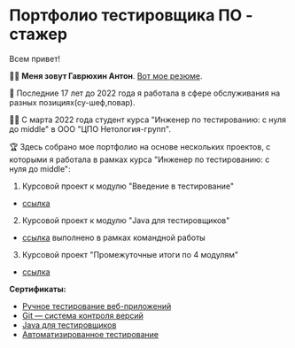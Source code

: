 # Портфолио тестировщика ПО - стажер
Всем привет!

👩‍💻 **Меня зовут Гаврюхин Антон**. [Вот мое резюме](https://docs.google.com/document/d/1HenJjswSazC17bjyeeuvSXtNP6cT30ZYon-VgD-o5ho/edit?usp=sharing).

🔭 Последние 17 лет до 2022 года я работала в сфере обслуживания на разных позициях(су-шеф,повар).

👩‍🎓 С марта 2022 года студент курса "Инженер по тестированию: с нуля до middle" в ООО "ЦПО Нетология-групп".

🏆 Здесь собрано мое портфолио на основе нескольких проектов, с которыми я работала в рамках курса "Инженер по тестированию: с нуля до middle":

1. Курсовой проект к модулю "Введение в тестирование"
  * [ссылка](https://github.com/Toha21/ManualTesting.git)
2. Курсовой проект к модулю "Java для тестировщиков"
  * [ссылка](https://github.com/Yumetsuki11/JavaDiploma.git) выполнено в рамках командной работы

3. Курсовой проект "Промежуточные итоги по 4 модулям"
  * [ссылка](https://github.com/Toha21/Coursework-Diploma.git)



**Сертификаты:**
* [Ручное тестирование веб-приложений](https://netology.ru/backend/api/user/programs/23169/pdf_certificate)
* [Git — система контроля версий](https://netology.ru/backend/api/user/programs/27308/pdf_certificate)
* [Java для тестировщиков](https://netology.ru/backend/api/user/programs/27476/pdf_certificate)
* [Автоматизированное тестирование](https://netology.ru/backend/api/user/programs/30394/pdf_certificate)
